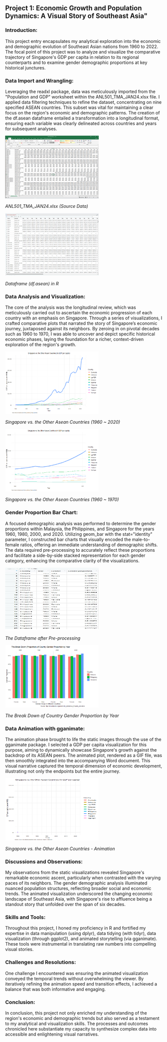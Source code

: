 
## Project 1: Economic Growth and Population Dynamics: A Visual Story of Southeast Asia"


### Introduction:
This project entry encapsulates my analytical exploration into the economic and demographic evolution of Southeast Asian nations from 1960 to 2022. The focal point of this project was to analyze and visualize the comparative trajectory of Singapore's GDP per capita in relation to its regional counterparts and to examine gender demographic proportions at key historical junctures.


### Data Import and Wrangling:
Leveraging the readxl package, data was meticulously imported from the "Population and GDP" worksheet within the ANL501_TMA_JAN24.xlsx file. I applied data filtering techniques to refine the dataset, concentrating on nine specified ASEAN countries. This subset was vital for maintaining a clear focus on the region's economic and demographic patterns. The creation of the df.asean dataframe entailed a transformation into a longitudinal format, ensuring each variable was clearly delineated across countries and years for subsequent analyses.

<img src="./img/Source.png" alt="Example Image" width="300" height="200">
<p><em>ANL501_TMA_JAN24.xlsx (Source Data)</em></p>

<img src="img/Df_asean.png" alt="Example Image" width="300" height="200">
<p><em>Dataframe (df.asean) in R</em></p>


### Data Analysis and Visualization:
The core of the analysis was the longitudinal review, which was meticulously carried out to ascertain the economic progression of each country with an emphasis on Singapore. Through a series of visualizations, I crafted comparative plots that narrated the story of Singapore’s economic journey, juxtaposed against its neighbors. By zeroing in on pivotal decades such as 1960 to 1970, I was able to uncover and depict specific historical economic phases, laying the foundation for a richer, context-driven exploration of the region's growth.

<img src=./img/Question_B1.png alt="Example Image" width="300" height="200">
<p><em>Singapore vs. the Other Asean Countries (1960 ~ 2020)</em></p>

<img src=./img/Question_B2.png alt="Example Image" width="300" height="200">
<p><em>Singapore vs. the Other Asean Countries (1960 ~ 1970)</em></p>


### Gender Proportion Bar Chart:
A focused demographic analysis was performed to determine the gender proportions within Malaysia, the Philippines, and Singapore for the years 1960, 1980, 2000, and 2020. Utilizing geom_bar with the stat="identity" parameter, I constructed bar charts that visually encoded the male-to-female ratios, offering an immediate understanding of demographic shifts. The data required pre-processing to accurately reflect these proportions and facilitate a side-by-side stacked representation for each gender category, enhancing the comparative clarity of the visualizations.

<img src=./img/Question_C_df.jpg alt="Example Image" width="300" height="200">
<p><em>The Dataframe after Pre-processing</em></p>

<img src=./img/Question_C.png alt="Example Image" width="300" height="200">
<p><em>The Break Down of Country Gender Proportion by Year</em></p>


### Data Animation with gganimate:
The animation phase brought to life the static images through the use of the gganimate package. I selected a GDP per capita visualization for this purpose, aiming to dynamically showcase Singapore's growth against the backdrop of its ASEAN peers. The animated plot, rendered as a GIF file, was then smoothly integrated into the accompanying Word document. This visual narrative captured the temporal dimension of economic development, illustrating not only the endpoints but the entire journey.

<img src=./img/Question_D.gif alt="Example Image" width="300" height="200">
<p><em>Singapore vs. the Other Asean Countries - Animation</em></p>


### Discussions and Observations:
My observations from the static visualizations revealed Singapore's remarkable economic ascent, particularly when contrasted with the varying paces of its neighbors. The gender demographic analysis illuminated nuanced population structures, reflecting broader social and economic trends. The animated visualization underscored the changing economic landscape of Southeast Asia, with Singapore's rise to affluence being a standout story that unfolded over the span of six decades.


### Skills and Tools:
Throughout this project, I honed my proficiency in R and fortified my expertise in data manipulation (using dplyr), data tidying (with tidyr), data visualization (through ggplot2), and animated storytelling (via gganimate). These tools were instrumental in translating raw numbers into compelling visual stories.


### Challenges and Resolutions:
One challenge I encountered was ensuring the animated visualization conveyed the temporal trends without overwhelming the viewer. By iteratively refining the animation speed and transition effects, I achieved a balance that was both informative and engaging.


### Conclusion:
In conclusion, this project not only enriched my understanding of the region's economic and demographic trends but also served as a testament to my analytical and visualization skills. The processes and outcomes chronicled here substantiate my capacity to synthesize complex data into accessible and enlightening visual narratives.
